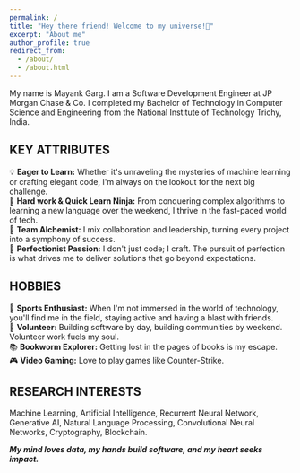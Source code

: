 ```yaml
---
permalink: /
title: "Hey there friend! Welcome to my universe!🚀"
excerpt: "About me"
author_profile: true
redirect_from: 
  - /about/
  - /about.html
---
```


My name is Mayank Garg. I am a Software Development Engineer at JP Morgan Chase & Co. I completed my Bachelor of Technology in Computer Science and Engineering from the National Institute of Technology Trichy, India.


KEY ATTRIBUTES
---------
💡 **Eager to Learn:** Whether it's unraveling the mysteries of machine learning or crafting elegant code, I'm always on the lookout for the next big challenge. <br>
💪 **Hard work & Quick Learn Ninja:** From conquering complex algorithms to learning a new language over the weekend, I thrive in the fast-paced world of tech. <br>
🤝 **Team Alchemist:** I mix collaboration and leadership, turning every project into a symphony of success. <br>
🌟 **Perfectionist Passion:** I don't just code; I craft. The pursuit of perfection is what drives me to deliver solutions that go beyond expectations. <br>

HOBBIES
----------
🏑 **Sports Enthusiast:** When I'm not immersed in the world of technology, you'll find me in the field, staying active and having a blast with friends. <br>
🤝 **Volunteer:** Building software by day, building communities by weekend. Volunteer work fuels my soul. <br>
📚 **Bookworm Explorer:** Getting lost in the pages of books is my escape.<br>
🎮 **Video Gaming:** Love to play games like Counter-Strike.<br>


RESEARCH INTERESTS
--------
Machine Learning, Artificial Intelligence, Recurrent Neural Network, Generative AI, Natural Language Processing, Convolutional Neural Networks, Cryptography, Blockchain.


***My mind loves data, my hands build software, and my heart seeks impact.***

